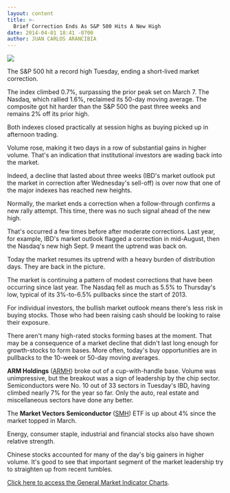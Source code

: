 ```yaml
---
layout: content
title: >-
  Brief Correction Ends As S&P 500 Hits A New High
date: 2014-04-01 18:41 -0700
author: JUAN CARLOS ARANCIBIA
---
```






![](https://www.investors.com/wp-content/uploads/ibd-migrated-images/MPv_140402_635319622111321544.png)









The S&P 500 hit a record high Tuesday, ending a short-lived market correction.

  

The index climbed 0.7%, surpassing the prior peak set on March 7. The Nasdaq, which rallied 1.6%, reclaimed its 50-day moving average. The composite got hit harder than the S&P 500 the past three weeks and remains 2% off its prior high.

  

Both indexes closed practically at session highs as buying picked up in afternoon trading.

  

Volume rose, making it two days in a row of substantial gains in higher volume. That's an indication that institutional investors are wading back into the market.

  

Indeed, a decline that lasted about three weeks (IBD's market outlook put the market in correction after Wednesday's sell-off) is over now that one of the major indexes has reached new heights.

  

Normally, the market ends a correction when a follow-through confirms a new rally attempt. This time, there was no such signal ahead of the new high.

  

That's occurred a few times before after moderate corrections. Last year, for example, IBD's market outlook flagged a correction in mid-August, then the Nasdaq's new high Sept. 9 meant the uptrend was back on.

  

Today the market resumes its uptrend with a heavy burden of distribution days. They are back in the picture.

  

The market is continuing a pattern of modest corrections that have been occurring since last year. The Nasdaq fell as much as 5.5% to Thursday's low, typical of its 3%-to-6.5% pullbacks since the start of 2013.

  

For individual investors, the bullish market outlook means there's less risk in buying stocks. Those who had been raising cash should be looking to raise their exposure.

  

There aren't many high-rated stocks forming bases at the moment. That may be a consequence of a market decline that didn't last long enough for growth-stocks to form bases. More often, today's buy opportunities are in pullbacks to the 10-week or 50-day moving averages.

  

**ARM Holdings** ([ARMH](https://research.investors.com/quote.aspx?symbol=ARMH)) broke out of a cup-with-handle base. Volume was unimpressive, but the breakout was a sign of leadership by the chip sector. Semiconductors were No. 10 out of 33 sectors in Tuesday's IBD, having climbed nearly 7% for the year so far. Only the auto, real estate and miscellaneous sectors have done any better.

  

The **Market Vectors Semiconductor** ([SMH](https://research.investors.com/quote.aspx?symbol=SMH)) ETF is up about 4% since the market topped in March.

  

Energy, consumer staple, industrial and financial stocks also have shown relative strength.

  

Chinese stocks accounted for many of the day's big gainers in higher volume. It's good to see that important segment of the market leadership try to straighten up from recent tumbles.

  

[Click here to access the General Market Indicator Charts](https://www.investors.com/pdf/GMI_040214.pdf).




